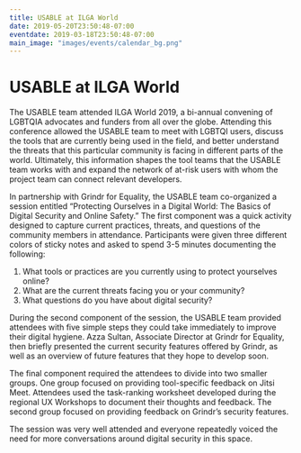 ```yaml
---
title: USABLE at ILGA World
date: 2019-05-20T23:50:48-07:00
eventdate: 2019-03-18T23:50:48-07:00
main_image: "images/events/calendar_bg.png"
---
```


# USABLE at ILGA World

The USABLE team attended ILGA World 2019, a bi-annual convening of LGBTQIA advocates and funders from all over the globe. Attending this conference allowed the USABLE team to meet with LGBTQI users, discuss the tools that are currently being used in the field, and better understand the threats that this particular community is facing in different parts of the world. Ultimately, this information shapes the tool teams that the USABLE team works with and expand the network of at-risk users with whom the project team can connect relevant developers.

In partnership with Grindr for Equality, the USABLE team co-organized a session entitled “Protecting Ourselves in a Digital World: The Basics of Digital Security and Online Safety.” The first component was a quick activity designed to capture current practices, threats, and questions of the community members in attendance. Participants were given three different colors of sticky notes and asked to spend 3-5 minutes documenting the following:

1. What tools or practices are you currently using to protect yourselves online?
2. What are the current threats facing you or your community?
3. What questions do you have about digital security?

During the second component of the session, the USABLE team provided attendees with five simple steps they could take immediately to improve their digital hygiene. Azza Sultan, Associate Director at Grindr for Equality, then briefly presented the current security features offered by Grindr, as well as an overview of future features that they hope to develop soon.

The final component required the attendees to divide into two smaller groups. One group focused on providing tool-specific feedback on Jitsi Meet. Attendees used the task-ranking worksheet developed during the regional UX Workshops to document their thoughts and feedback. The second group focused on providing feedback on Grindr’s security features.

The session was very well attended and everyone repeatedly voiced the need for more conversations around digital security in this space.
